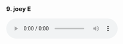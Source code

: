 <h3>9. joey E</h3>
<audio controls controlsList="nodownload">
  <source src="joey E.mp3" type="audio/mpeg">
